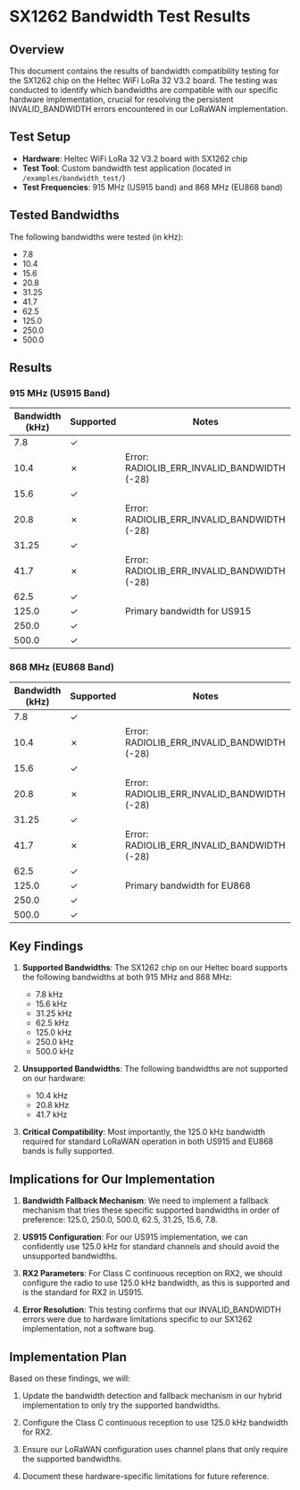 # SX1262 Bandwidth Test Results

## Overview

This document contains the results of bandwidth compatibility testing for the SX1262 chip on the Heltec WiFi LoRa 32 V3.2 board. The testing was conducted to identify which bandwidths are compatible with our specific hardware implementation, crucial for resolving the persistent INVALID_BANDWIDTH errors encountered in our LoRaWAN implementation.

## Test Setup

- **Hardware**: Heltec WiFi LoRa 32 V3.2 board with SX1262 chip
- **Test Tool**: Custom bandwidth test application (located in `/examples/bandwidth_test/`)
- **Test Frequencies**: 915 MHz (US915 band) and 868 MHz (EU868 band)

## Tested Bandwidths

The following bandwidths were tested (in kHz):
- 7.8
- 10.4
- 15.6
- 20.8
- 31.25
- 41.7
- 62.5
- 125.0
- 250.0
- 500.0

## Results

### 915 MHz (US915 Band)

| Bandwidth (kHz) | Supported | Notes |
|-----------------|-----------|-------|
| 7.8 | ✓ | |
| 10.4 | ✗ | Error: RADIOLIB_ERR_INVALID_BANDWIDTH (-28) |
| 15.6 | ✓ | |
| 20.8 | ✗ | Error: RADIOLIB_ERR_INVALID_BANDWIDTH (-28) |
| 31.25 | ✓ | |
| 41.7 | ✗ | Error: RADIOLIB_ERR_INVALID_BANDWIDTH (-28) |
| 62.5 | ✓ | |
| 125.0 | ✓ | Primary bandwidth for US915 |
| 250.0 | ✓ | |
| 500.0 | ✓ | |

### 868 MHz (EU868 Band)

| Bandwidth (kHz) | Supported | Notes |
|-----------------|-----------|-------|
| 7.8 | ✓ | |
| 10.4 | ✗ | Error: RADIOLIB_ERR_INVALID_BANDWIDTH (-28) |
| 15.6 | ✓ | |
| 20.8 | ✗ | Error: RADIOLIB_ERR_INVALID_BANDWIDTH (-28) |
| 31.25 | ✓ | |
| 41.7 | ✗ | Error: RADIOLIB_ERR_INVALID_BANDWIDTH (-28) |
| 62.5 | ✓ | |
| 125.0 | ✓ | Primary bandwidth for EU868 |
| 250.0 | ✓ | |
| 500.0 | ✓ | |

## Key Findings

1. **Supported Bandwidths**: The SX1262 chip on our Heltec board supports the following bandwidths at both 915 MHz and 868 MHz:
   - 7.8 kHz
   - 15.6 kHz
   - 31.25 kHz
   - 62.5 kHz
   - 125.0 kHz
   - 250.0 kHz
   - 500.0 kHz

2. **Unsupported Bandwidths**: The following bandwidths are not supported on our hardware:
   - 10.4 kHz
   - 20.8 kHz
   - 41.7 kHz

3. **Critical Compatibility**: Most importantly, the 125.0 kHz bandwidth required for standard LoRaWAN operation in both US915 and EU868 bands is fully supported.

## Implications for Our Implementation

1. **Bandwidth Fallback Mechanism**: We need to implement a fallback mechanism that tries these specific supported bandwidths in order of preference: 125.0, 250.0, 500.0, 62.5, 31.25, 15.6, 7.8.

2. **US915 Configuration**: For our US915 implementation, we can confidently use 125.0 kHz for standard channels and should avoid the unsupported bandwidths.

3. **RX2 Parameters**: For Class C continuous reception on RX2, we should configure the radio to use 125.0 kHz bandwidth, as this is supported and is the standard for RX2 in US915.

4. **Error Resolution**: This testing confirms that our INVALID_BANDWIDTH errors were due to hardware limitations specific to our SX1262 implementation, not a software bug.

## Implementation Plan

Based on these findings, we will:

1. Update the bandwidth detection and fallback mechanism in our hybrid implementation to only try the supported bandwidths.

2. Configure the Class C continuous reception to use 125.0 kHz bandwidth for RX2.

3. Ensure our LoRaWAN configuration uses channel plans that only require the supported bandwidths.

4. Document these hardware-specific limitations for future reference. 